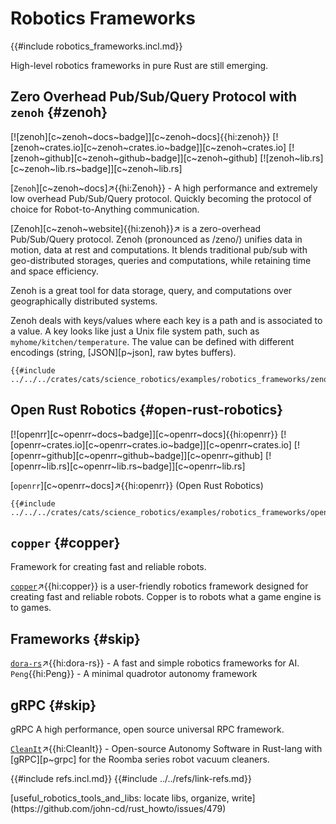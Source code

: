 # Robotics Frameworks

{{#include robotics_frameworks.incl.md}}

High-level robotics frameworks in pure Rust are still emerging.

## Zero Overhead Pub/Sub/Query Protocol with `zenoh` {#zenoh}

[![zenoh][c~zenoh~docs~badge]][c~zenoh~docs]{{hi:zenoh}}
[![zenoh~crates.io][c~zenoh~crates.io~badge]][c~zenoh~crates.io]
[![zenoh~github][c~zenoh~github~badge]][c~zenoh~github]
[![zenoh~lib.rs][c~zenoh~lib.rs~badge]][c~zenoh~lib.rs]

[`Zenoh`][c~zenoh~docs]↗{{hi:Zenoh}} - A high performance and extremely low overhead Pub/Sub/Query protocol. Quickly becoming the protocol of choice for Robot-to-Anything communication.

[Zenoh][c~zenoh~website]{{hi:zenoh}}↗ is a zero-overhead Pub/Sub/Query protocol. Zenoh (pronounced as /zeno/) unifies data in motion, data at rest and computations. It blends traditional pub/sub with geo-distributed storages, queries and computations, while retaining time and space efficiency.

Zenoh is a great tool for data storage, query, and computations over geographically distributed systems.

Zenoh deals with keys/values where each key is a path and is associated to a value. A key looks like just a Unix file system path, such as `myhome/kitchen/temperature`. The value can be defined with different encodings (string, [JSON][p~json], raw bytes buffers).

```rust,editable
{{#include ../../../crates/cats/science_robotics/examples/robotics_frameworks/zenoh.rs:example}}
```

## Open Rust Robotics {#open-rust-robotics}

[![openrr][c~openrr~docs~badge]][c~openrr~docs]{{hi:openrr}}
[![openrr~crates.io][c~openrr~crates.io~badge]][c~openrr~crates.io]
[![openrr~github][c~openrr~github~badge]][c~openrr~github]
[![openrr~lib.rs][c~openrr~lib.rs~badge]][c~openrr~lib.rs]

[`openrr`][c~openrr~docs]↗{{hi:openrr}} (Open Rust Robotics)

```rust,editable
{{#include ../../../crates/cats/science_robotics/examples/robotics_frameworks/openrr.rs:example}}
```

## `copper` {#copper}

Framework for creating fast and reliable robots.

[`copper`](https://crates.io/crates/copper)↗{{hi:copper}} is a user-friendly robotics framework designed for creating fast and reliable robots. Copper is to robots what a game engine is to games.

## Frameworks {#skip}

[`dora-rs`](https://github.com/dora-rs/dora)↗{{hi:dora-rs}} - A fast and simple robotics frameworks for AI.
`Peng`{{hi:Peng}} - A minimal quadrotor autonomy framework

## gRPC {#skip}

gRPC A high performance, open source universal RPC framework.

[`CleanIt`](https://github.com/Sollimann/CleanIt)↗{{hi:CleanIt}} - Open-source Autonomy Software in Rust-lang with [gRPC][p~grpc] for the Roomba series robot vacuum cleaners.

{{#include refs.incl.md}}
{{#include ../../refs/link-refs.md}}

<div class="hidden">
[useful_robotics_tools_and_libs: locate libs, organize, write](https://github.com/john-cd/rust_howto/issues/479)
</div>
